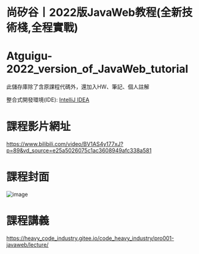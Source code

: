 # 尚矽谷丨2022版JavaWeb教程(全新技術棧,全程實戰)
# Atguigu-2022_version_of_JavaWeb_tutorial
此儲存庫除了含原課程代碼外，還加入HW、筆記、個人註解

整合式開發環境(IDE): [IntelliJ IDEA](https://www.jetbrains.com/idea/)

# 課程影片網址
https://www.bilibili.com/video/BV1AS4y177xJ?p=89&vd_source=e25a5026075c1ac3608949afc338a581

# 課程封面
![image](https://user-images.githubusercontent.com/92431095/186963767-57765f9b-9a90-4c8c-a269-90391b063edd.png)

# 課程講義
https://heavy_code_industry.gitee.io/code_heavy_industry/pro001-javaweb/lecture/

